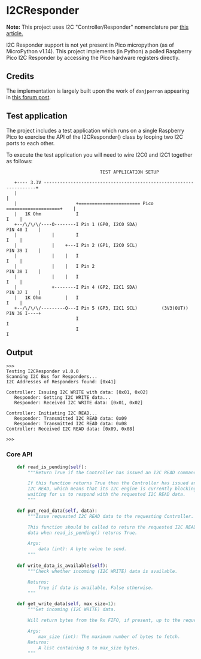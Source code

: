 # I2CResponder
**Note:** This project uses I2C "Controller/Responder" nomenclature per [this article.](https://www.eetimes.com/its-time-for-ieee-to-retire-master-slave/)

I2C Responder support is not yet present in Pico micropython (as of MicroPython v1.14).
This project implements (in Python) a polled Raspberry Pico I2C Responder by accessing the Pico hardware registers directly.

## Credits
The implementation is largely built upon the work of `danjperron` appearing in [this forum post](https://www.raspberrypi.org/forums/viewtopic.php?f=146&t=302978&sid=164b1038e60b43a22d1af6b6ba69f6ae).

## Test application
The project includes a test application which runs on a single Raspberry Pico to exercise the API of the I2CResponder() class by looping two I2C ports to each other.

To execute the test application you will need to wire I2C0 and I2C1 together as follows:
```
                                   TEST APPLICATION SETUP

   +---- 3.3V -------------------------------------------------------------------+
   |                                                                             |
   |                      +======================= Pico ====================+    |
   |   1K Ohm             I                                                 I    |
   +--/\/\/\/----O--------I Pin 1 (GP0, I2C0 SDA)                    PIN 40 I    |
   |             |        I                                                 I    |
   |             |    +---I Pin 2 (GP1, I2C0 SCL)                    PIN 39 I    |
   |             |    |   I                                                 I    |
   |             |    |   I Pin 2                                    PIN 38 I    |
   |             |    |   I                                                 I    |
   |             +--------I Pin 4 (GP2, I2C1 SDA)                    PIN 37 I    |
   |   1K Ohm         |   I                                                 I    |
   +--/\/\/\/---------O---I Pin 5 (GP3, I2C1 SCL)         (3V3(OUT)) PIN 36 I----+
                          I                                                 I
                          I                                                 I
```

## Output
```
>>> 
Testing I2CResponder v1.0.0
Scanning I2C Bus for Responders...
I2C Addresses of Responders found: [0x41]

Controller: Issuing I2C WRITE with data: [0x01, 0x02]
   Responder: Getting I2C WRITE data...
   Responder: Received I2C WRITE data: [0x01, 0x02]

Controller: Initiating I2C READ...
   Responder: Transmitted I2C READ data: 0x09
   Responder: Transmitted I2C READ data: 0x08
Controller: Received I2C READ data: [0x09, 0x08]
 
>>>
```

### Core API

```python
    def read_is_pending(self):
        """Return True if the Controller has issued an I2C READ command.

        If this function returns True then the Controller has issued an
        I2C READ, which means that its I2C engine is currently blocking
        waiting for us to respond with the requested I2C READ data.
        """

    def put_read_data(self, data):
        """Issue requested I2C READ data to the requesting Controller.

        This function should be called to return the requested I2C READ
        data when read_is_pending() returns True.

        Args:
            data (int): A byte value to send.
        """
    
    def write_data_is_available(self):
        """Check whether incoming (I2C WRITE) data is available.

        Returns:
            True if data is available, False otherwise.
        """

    def get_write_data(self, max_size=1):
        """Get incoming (I2C WRITE) data.

        Will return bytes from the Rx FIFO, if present, up to the requested size.

        Args:
            max_size (int): The maximum number of bytes to fetch.
        Returns:
            A list containing 0 to max_size bytes.
        """
```